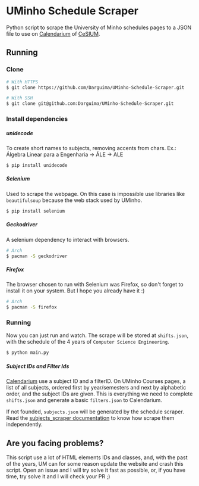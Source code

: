 # UMinho Schedule Scraper 

Python script to scrape the University of Minho schedules pages to a JSON file to use on [Calendarium](https://calendario.cesium.di.uminho.pt/) of [CeSIUM](https://github.com/cesium).

## Running

### Clone

```bash
# With HTTPS
$ git clone https://github.com/Darguima/UMinho-Schedule-Scraper.git

# With SSH
$ git clone git@github.com:Darguima/UMinho-Schedule-Scraper.git
```

### Install dependencies

##### unidecode

To create short names to subjects, removing accents from chars.
Ex.: Álgebra Linear para a Engenharia -> ÁLE -> ALE

```bash
$ pip install unidecode
```

##### Selenium

Used to scrape the webpage. On this case is impossible use libraries like `beautifulsoup` because the web stack used by UMinho.

```bash
$ pip install selenium
```

##### Geckodriver

A selenium dependency to interact with browsers.

```bash
# Arch
$ pacman -S geckodriver
```

##### Firefox

The browser chosen to run with Selenium was Firefox, so don't forget to install it on your system. But I hope you already have it :)

```bash
# Arch
$ pacman -S firefox
```

### Running

Now you can just run and watch. The scrape will be stored at `shifts.json`, with the schedule of the 4 years of `Computer Science Engineering`.

```bash
$ python main.py
```

##### Subject IDs and Filter Ids

[Calendarium](https://calendario.cesium.di.uminho.pt/) use a subject ID and a filterID. On UMinho Courses pages, a list of all subjects, ordered first by year/semesters and next by alphabetic order, and the subject IDs are given. This is everything we need to complete `shifts.json` and generate a basic `filters.json` to Calendarium.

If not founded, `subjects.json` will be generated by the schedule scraper. Read the [subjects_scraper documentation](./subjects_scraper/README.md) to know how scrape them independently.

## Are you facing problems?

This script use a lot of HTML elements IDs and classes, and, with the past of the years, UM can for some reason update the website and crash this script. Open an issue and I will try solve it fast as possible, or, if you have time, try solve it and I will check your PR ;)
